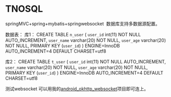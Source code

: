 # TNOSQL
springMVC+spring+mybatis+springwebsocket  数据库支持多数据源配置。

数据表：
库1：
CREATE TABLE `n_user` (
  `user_id` int(11) NOT NULL AUTO_INCREMENT,
  `user_name` varchar(20) NOT NULL,
  `user_age` varchar(20) NOT NULL,
  PRIMARY KEY (`user_id`)
) ENGINE=InnoDB AUTO_INCREMENT=4 DEFAULT CHARSET=utf8

库2：
CREATE TABLE `t_user` (
  `user_id` int(11) NOT NULL AUTO_INCREMENT,
  `user_name` varchar(20) NOT NULL,
  `user_age` varchar(20) NOT NULL,
  PRIMARY KEY (`user_id`)
) ENGINE=InnoDB AUTO_INCREMENT=4 DEFAULT CHARSET=utf8


测试websocket 可以用我的[android_okhttp_websocket](https://github.com/zljxh/android_okhttp_websocket)项目即可连上。
